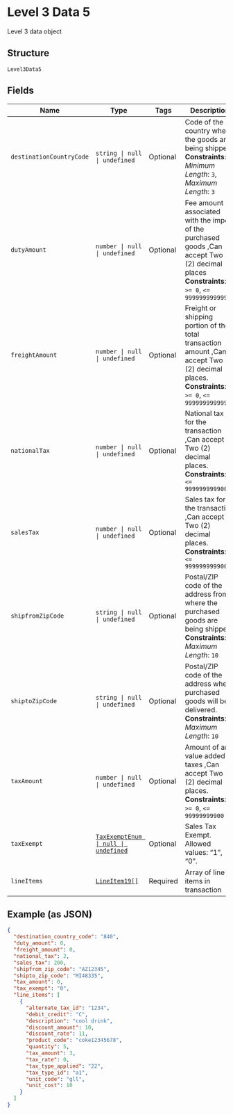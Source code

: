 
# Level 3 Data 5

Level 3 data object

## Structure

`Level3Data5`

## Fields

| Name | Type | Tags | Description |
|  --- | --- | --- | --- |
| `destinationCountryCode` | `string \| null \| undefined` | Optional | Code of the country where the goods are being shipped.<br>**Constraints**: *Minimum Length*: `3`, *Maximum Length*: `3` |
| `dutyAmount` | `number \| null \| undefined` | Optional | Fee amount associated with the import of the purchased goods ,Can accept Two (2) decimal places<br>**Constraints**: `>= 0`, `<= 99999999999900` |
| `freightAmount` | `number \| null \| undefined` | Optional | Freight or shipping portion of the total transaction amount ,Can accept Two (2) decimal places.<br>**Constraints**: `>= 0`, `<= 99999999999900` |
| `nationalTax` | `number \| null \| undefined` | Optional | National tax for the transaction ,Can accept Two (2) decimal places.<br>**Constraints**: `<= 999999999900` |
| `salesTax` | `number \| null \| undefined` | Optional | Sales tax for the transaction ,Can accept Two (2) decimal places.<br>**Constraints**: `<= 999999999900` |
| `shipfromZipCode` | `string \| null \| undefined` | Optional | Postal/ZIP code of the address from where the purchased goods are being shipped.<br>**Constraints**: *Maximum Length*: `10` |
| `shiptoZipCode` | `string \| null \| undefined` | Optional | Postal/ZIP code of the address where purchased goods will be delivered.<br>**Constraints**: *Maximum Length*: `10` |
| `taxAmount` | `number \| null \| undefined` | Optional | Amount of any value added taxes ,Can accept Two (2) decimal places.<br>**Constraints**: `>= 0`, `<= 99999999900` |
| `taxExempt` | [`TaxExemptEnum \| null \| undefined`](../../doc/models/tax-exempt-enum.md) | Optional | Sales Tax Exempt. Allowed values: “1”, “0”. |
| `lineItems` | [`LineItem19[]`](../../doc/models/line-item-19.md) | Required | Array of line items in transaction |

## Example (as JSON)

```json
{
  "destination_country_code": "840",
  "duty_amount": 0,
  "freight_amount": 0,
  "national_tax": 2,
  "sales_tax": 200,
  "shipfrom_zip_code": "AZ12345",
  "shipto_zip_code": "MI48335",
  "tax_amount": 0,
  "tax_exempt": "0",
  "line_items": [
    {
      "alternate_tax_id": "1234",
      "debit_credit": "C",
      "description": "cool drink",
      "discount_amount": 10,
      "discount_rate": 11,
      "product_code": "coke12345678",
      "quantity": 5,
      "tax_amount": 3,
      "tax_rate": 0,
      "tax_type_applied": "22",
      "tax_type_id": "a1",
      "unit_code": "gll",
      "unit_cost": 10
    }
  ]
}
```

